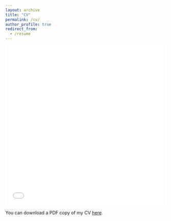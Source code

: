 ```yaml
---
layout: archive
title: "CV"
permalink: /cv/
author_profile: true
redirect_from:
  - /resume
---
```


<iframe src="/files/pdf/CV_Lawley_Jul24.pdf" width="100%" height="500" frameborder="no" border="0" marginwidth="0" marginheight="0"></iframe>

You can download a PDF copy of my CV [here](/files/pdf/CV_Lawley_Jul24.pdf).
